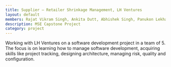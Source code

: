 ```yaml
---
title: Supplier – Retailer Shrinkage Management, LH Ventures
layout: default
members: Rajat Vikram Singh, Ankita Dutt, Abhishek Singh, Panukon Lekhaka, Zhong Zhu
description: MSE Capstone Project
category: project
---
```


Working with LH Ventures on a software development project in a team of 5. The focus is on learning how to manage software development, acquiring skills like project tracking, designing architecture, managing risk, quality and configuration.
